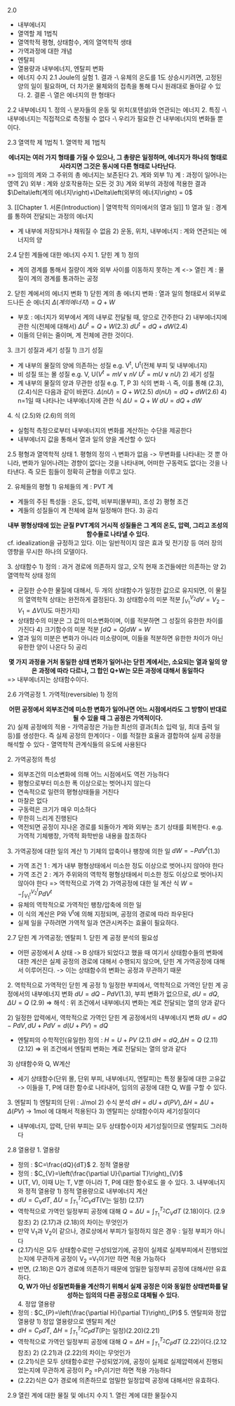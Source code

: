 2.0
- 내부에너지
- 열역할 제 1법칙
- 열역학적 평형, 상태함수, 계의 열역학적 생태
- 가역과정에 대한 개념
- 엔탈피
- 열용량과 내부에너지, 엔탈피 변화
- 에너지 수지
2.1 Joule의 실험
1\. 결과
-\ 유체의 온도를 1도 상승시키려면, 고정된 양의 일이 필요하며, 더 차가운 물체와의 접촉을 통해 다시 원래대로 돌아갈 수 있다.
2\. 결론
-\ 열은 에너지의 한 형태다

2.2 내부에너지
1\. 정의 
-\ 분자들의 운동 및 위치(포텐설)와 연관되는 에너지
2\. 특징
-\ 내부에너지는 직접적으로 측정될 수 없다
-\ 우리가 필요한 건 내부에너지의 변화들 뿐이다.

2.3 열역학 제 1법칙
1\. 열역학 제 1법칙
<center><strong>에너지는 여러 가지 형태를 가질 수 있으나, 그 총량은 일정하며, 에너지가 하나의 형태로 사라지면 그것은 동시에 다른 형태로 나타난다.</strong></center>
=> 임의의 계와 그 주위의 총 에너지는 보존된다
2\. 계와 외부
1\) 계 : 과정이 일어나는 영역
2\) 외부 : 계와 상호작용하는 모든 것
3\) 계와 외부의 과정에 적용한 결과
$\Delta\left(계의 에너지\right)+\Delta\left(외부의 에너지\right) = 0$

3\. [[Chapter 1. 서론(Introduction) | 열역학적 의미에서의 열과 일]]
1\) 열과 일 : 경계를 통하여 전달되는 과정의 에너지
- 계 내부에 저장되거나 채워질 수 없음
2\) 운동, 위치, 내부에너지 : 계와 연관되는 에너지의 양

2.4 닫힌 계들에 대한 에너지 수지
1\. 닫힌 계
1\) 정의
- 계의 경계를 통해서 질량이 계와 외부 사이를 이동하지 못하는 계
<-> 열린 계 : 물질이 계의 경계를 통과하는 공정

2\. 닫힌 계에서의 에너지 변화
1\) 닫힌 계의 총 에너지 변화 :  열과 일의 형태로서 외부로 드나든 순 에너지
$\Delta\left(계의 에너지\right)=Q+W$
- 부호 : 에너지가 외부에서 계의 내부로 전달될 때, 양으로 간주한다
2\) 내부에너지에 관한 식(전체에 대해서)
$\Delta U^{t}=Q+W$(2.3)
$dU^{t}=dQ+dW$(2.4)
- 이들의 단위는 줄이며, 계 전체에 관한 것이다.

3\. 크기 성질과 세기 성질
1\) 크기 성질
- 계 내부의 물질의 양에 의존하는 성질 e.g. V<sup>t</sup>, U<sup>t</sup>(전체 부피 및 내부에너지)
- 비 성질 또는 몰 성질 e.g. V, U($V^{t}=mV\lor nV$ $U^{t}=mU\lor nU$)
2\) 세기 성질
- 계 내부의 물질의 양과 무관한 성질 e.g. T, P
3\) 식의 변화
-\ 즉, 이를 통해 (2.3), (2.4)식은 다음과 같이 바뀐다.
$\Delta (nU)=Q+W$(2.5)
$d(nU)=dQ+dW$(2.6)
4\) n=1일 때 나타나는 내부에너지에 관한 식
$\Delta U=Q+W$
$dU=dQ+dW$

4\. 식 (2.5)와 (2.6)의 의의
- 실험적 측정으로부터 내부에너지의 변화를 계산하는 수단을 제공한다
- 내부에너지 값을 통해서 열과 일의 양을 계산할 수 있다


2.5 평형과 열역학적 상태
1\. 평형의 정의
-\ 변화가 없음
-> 무변화를 나타내는 것 뿐 아니라, 변화가 일어나려는 경향이 없다는 것을 나타내며, 어떠한 구동력도 없다는 것을 나타낸다. 즉 모든 힘들이 정확히 균형을 이루고 있다. 

2\. 유체들의 평형
1\) 유체들의 계 : PVT 계
- 계들의 주된 특성들 : 온도, 압력, 비부피(몰부피), 조성
2\) 평형 조건
- 계들의 성질들이 계 전체에 걸쳐 일정해야 한다.
3\) 공리
<center><strong>내부 평형상태에 있는 균질 PVT계의 거시적 성질들은 그 계의 온도, 압력, 그리고 조성의 함수들로 나타낼 수 있다.</strong></center>
cf. idealization을 규정하고 있다. 이는 일반적이지 않은 효과 및 전기장 등 여러 장의 영향을 무시한 하나의 모델이다.

3\. 상태함수
1\) 정의 : 과거 경로에 의존하지 않고, 오직 현재 조건들에만 의존하는 양
2\) 열역학적 상태 정의
- 균질한 순수한 물질에 대해서, 두 개의 상태함수가 일정한 값으로 유지되면, 이 물질의 열역학적 상태는 완전하게 결정된다.
3\) 상태함수의 미분 적분
$\int_{V_1}^{V_2} dV=V_2-V_1=\Delta V$(U도 마찬가지)
- 상태함수의 미분은 그 값의 미소변화이며, 이를 적분하면 그 성질의 유한한 차이를 가진다
4\) 크기함수의 미분 적분
$\int dQ=Q$$\int dW=W$
- 열과 일의 미분은 변화가 아니라 미소량이며, 이들을 적분하면 유한한 차이가 아닌 유한한 양이 나온다
5\) 공리
<center><strong>몇 가지 과정을 거처 동일한 상태 변화가 일어나는 닫힌 계에서는, 소요되는 열과 일의 양은 과정에 따라 다르나, 그 합인 Q+W는 모든 과정에 대해서 동일하다</strong></center>
=> 내부에너지는 상태함수이다.

2.6 가역공정
1\. 가역적(reversible)
1\) 정의
<center><strong>어떤 공정에서 외부조건에 미소한 변화가 일어나면 어느 시점에서라도 그 방향이 반대로 될 수 있을 때 그 공정은 가역적이다.</strong></center>
2\) 실제 공정에의 적용
- 가역공정은 가능한 최선의 결과(최소 입력 일, 최대 출력 일 등)를 생성한다. 즉 실제 공정의 한계이다
- 이를 적절한 효율과 결합하여 실제 공정을 해석할 수 있다
- 열역학적 관계식들의 유도에 사용된다

2\. 가역공정의 특성
- 외부조건의 미소변화에 의해 어느 시점에서도 역전 가능하다
- 평형으로부터 미소한 폭 이상으로는 벗어나지 않는다
- 연속적으로 일련의 평형상태들을 거친다
- 마찰은 없다
- 구동력은 크기가 매우 미소하다
- 무한히 느리게 진행된다
- 역전되면 공정이 지나온 경로를 되돌아가 계와 외부는 초기 상태를 회복한다.
e.g. 가역적 기체팽창, 가역적 화학반응 내용을 참조하다

3\. 가역공정에 대한 일의 계산
1\) 기체의 압축이나 팽창에 의한 일
$dW=-PdV^{t}$(1.3)
- 가역 조건 1 : 계가 내부 평형상태에서 미소한 정도 이상으로 벗어나지 않아야 한다
- 가역 조건 2 : 계가 주위와의 역학적 평형상태에서 미소한 정도 이상으로 벗어나지 않아야 한다
=> 역학적으로 가역
2\) 가역공정에 대한 일 계산 식
$W=-\int_{V_1^t}^{V_2^t} PdV^{t}$
- 유체의 역학적으로 가역적인 팽창/압축에 의한 일
- 이 식의 계산은 P와 V<sup>t</sup>에 의해 지정되며, 공정의 경로에 따라 좌우된다
- 실제 일을 구하려면 가역적 일과 연관시켜주는 효율이 필요하다.

2.7 닫힌 계 가역공정; 엔탈피
1\. 닫힌 계 공정 분석의 필요성
- 어떤 공정에서 A 상태 -> B 상태가 되었다고 했을 때 여기서 상태함수들의 변화에 대한 계산은 실제 공정의 경로에 대해서 수행되지 않으며, 닫힌 계 가역공정에 대해서 이루어진다.
	-> 이는 상태함수의 변화는 공정과 무관하기 때문

2\. 역학적으로 가역적인 닫힌 계 공정
1\) 일정한 부피에서, 역학적으로 가역인 닫힌 계 공정에서의 내부에너지 변화
$dU=dQ-PdV$(1.3), 부피 변화가 없으므로, $dU=dQ,\Delta U=Q$ (2.9)
=> 해석 : 위 조건에서 내부에너지 변화는 계로 전달되는 열의 양과 같다

2\) 일정한 압력에서, 역학적으로 가역인 닫힌 계 공정에서의 내부에너지 변화
$dU=dQ-PdV,dU+PdV=d\left(U+PV\right)=dQ$
- 엔탈피의 수학적인(유일한) 정의 : $H=U+PV$ (2.1)
$dH=dQ,\Delta H=Q$ (2.11) (2.12)
=> 위 조건에서 엔탈피 변화는 계로 전달되는 열의 양과 같다

3\) 상태함수와 Q, W계산
- 세기 상태함수(단위 몰, 단위 부피, 내부에너지, 엔탈피)는 특정 물질에 대한 고유값
	-> 이들을 T, P에 대한 함수로 나타내어, 임의의 공정에 대한 Q, W를 구할 수 있다.

3\. 엔탈피
1\) 엔탈피의 단위 : J/mol
2\) 수식 분석
$dH=dU+d\left(PV\right),\Delta H=\Delta U+\Delta\left(PV\right)$ -> 1mol 에 대해서 적용된다
3\) 엔탈피는 상태함수이자 세기성질이다
- 내부에너지, 압력, 단위 부피는 모두 상태함수이자 세기성질이므로 엔탈피도 그러하다

2.8 열용량
1\. 열용량
- 정의 : $C=\frac{dQ}{dT}$
2\. 정적 열용량
- 정의 : $C_{V}=\left(\frac{\partial U}{\partial T}\right)_{V}$
- U(T, V), 이때 U는 T, V뿐 아니라 T, P에 대한 함수로도 쓸 수 있다.
3\. 내부에너지와 정적 열용량
1\) 정적 열용량으로 내부에너지 계산
- $dU=C_{V}dT$, $\Delta U=\int_{T_1}^{T_2}C_{V}dT$(V는 일정) (2.17)
- 역학적으로 가역인 일정부피 공정에 대해 $Q=\Delta U=\int_{T_1}^{T_2}C_{V}dT$  (2.18)이다. (2.9 참조)
2\) (2.17)과 (2.18)의 차이는 무엇인가
- 만약 V<sub>1</sub>과 V<sub>2</sub>이 같으나, 경로상에서 부피가 일정하지 않은 경우 : 일정 부피가 아니다
- (2.17)식은 모두 상태함수로만 구성되었기에, 공정이 실제로 실제부피에서 진행되었는지에 무관하게 공정이 V<sub>2</sub> =V<sub>1</sub>이기만 하면 적용 가능하다
- 반면, (2.18)은 Q가 경로에 의존하기 때문에 엄밀한 일정부피 공정에 대해서만 유효하다.
<strong><center>Q, W가 아닌 성질변화들을 계산하기 위해서 실제 공정은 이와 동일한 상태변화를 달성하는 임의의 다른 공정으로 대체될 수 있다.</center></strong>
4\. 정압 열용량
- 정의 : $C_{P}=\left(\frac{\partial H}{\partial T}\right)_{P}$
5\. 엔탈피와 정압 열용량
1\) 정압 열용량으로 엔탈피 계산
- $dH=C_{P}dT$, $\Delta H=\int_{T_1}^{T_2}C_{P}dT$(P는 일정)(2.20)(2.21)
- 역학적으로 가역인 일정부피 공정에 대해 $Q=\Delta H=\int_{T_1}^{T_2}C_{P}dT$  (2.22)이다.(2.12 참조)
2\) (2.21)과 (2.22)의 차이는 무엇인가
- (2.21)식은 모두 상태함수로만 구성되었기에, 공정이 실제로 실제압력에서 진행되었는지에 무관하게 공정이 P<sub>2</sub> =P<sub>1</sub>이기만 하면 적용 가능하다
- (2.22)식은 Q가 경로에 의존하므로 엄밀한 일정압력 공정에 대해서만 유효하다.

2.9 열린 계에 대한 물질 및 에너지 수지
1\. 열린 계에 대한 물질수지




